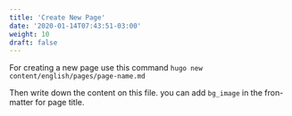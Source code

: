 ```yaml
---
title: 'Create New Page'
date: '2020-01-14T07:43:51-03:00'
weight: 10
draft: false
---
```

For creating a new page use this command `hugo new content/english/pages/page-name.md`

Then write down the content on this file. you can add `bg_image` in the fron-matter for page title.
